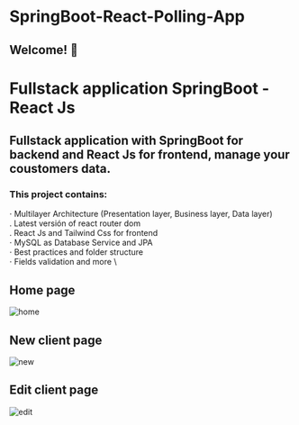 # SpringBoot-React-Polling-App

## Welcome! 👋

# Fullstack application SpringBoot -React Js
## Fullstack application with SpringBoot for backend and React Js for frontend, manage your coustomers data.


### This project contains: 

⋅ Multilayer Architecture (Presentation layer, Business layer, Data layer)\
. Latest versión of react router dom \
. React Js and Tailwind Css for frontend\
⋅ MySQL as Database Service and JPA \
⋅ Best practices and folder structure \
⋅ Fields validation and more \


## Home page
![home](https://user-images.githubusercontent.com/45151760/195392860-58187a83-c117-4a73-bf71-7e581b544778.png)

## New client page
![new](https://user-images.githubusercontent.com/45151760/195392953-ab36bafd-22ac-44d6-9a81-0bcd4ad22eae.png)

## Edit client page
![edit](https://user-images.githubusercontent.com/45151760/195393057-788933d4-dcc6-4d50-95e6-6c0c4fe77cf2.png)
